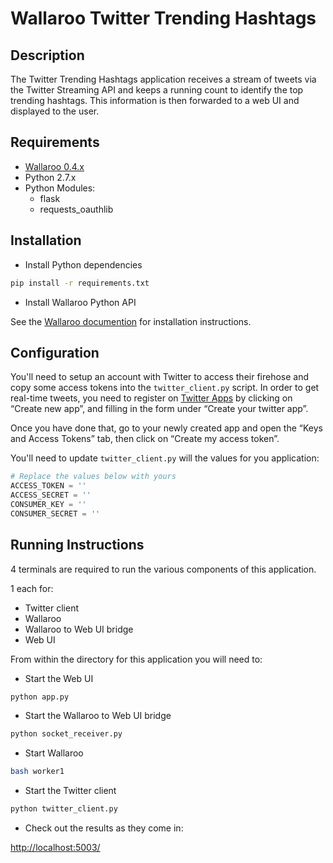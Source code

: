 # Wallaroo Twitter Trending Hashtags

## Description

The Twitter Trending Hashtags application receives a stream of tweets via the Twitter Streaming API and keeps a running count to identify the top trending hashtags. This information is then forwarded to a web UI and displayed to the user.

## Requirements

- [Wallaroo 0.4.x](https://github.com/WallarooLabs/wallaroo/tree/0.4.1)
- Python 2.7.x
- Python Modules:
  - flask
  - requests_oauthlib

## Installation

- Install Python dependencies

```bash
pip install -r requirements.txt
```

- Install Wallaroo Python API

See the [Wallaroo documention](https://docs.wallaroolabs.com/book/getting-started/choosing-an-installation-option.html) for installation instructions.

## Configuration

You'll need to setup an account with Twitter to access their firehose and copy some access tokens into the `twitter_client.py` script. In order to get real-time tweets, you need to register on [Twitter Apps](https://apps.twitter.com/) by clicking on “Create new app”, and filling in the form under “Create your twitter app”. 

Once you have done that, go to your newly created app and open the “Keys and Access Tokens” tab, then click on “Create my access token”.

You'll need to update `twitter_client.py` will the values for you application:

```python
# Replace the values below with yours
ACCESS_TOKEN = ''
ACCESS_SECRET = ''
CONSUMER_KEY = ''
CONSUMER_SECRET = ''
```

## Running Instructions

4 terminals are required to run the various components of this application.

1 each for:

- Twitter client
- Wallaroo
- Wallaroo to Web UI bridge
- Web UI

From within the directory for this application you will need to:

- Start the Web UI

```bash
python app.py
```

- Start the Wallaroo to Web UI bridge

```bash
python socket_receiver.py
```

- Start Wallaroo

```bash
bash worker1
```

- Start the Twitter client

```bash
python twitter_client.py
``` 

- Check out the results as they come in:

[http://localhost:5003/](http://localhost:5003/)


